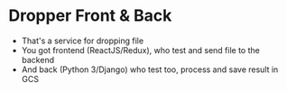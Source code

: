 # Dropper Front & Back

* That's a service for dropping file
* You got frontend (ReactJS/Redux), who test and send file to the backend
* And back (Python 3/Django) who test too, process and save result in GCS
